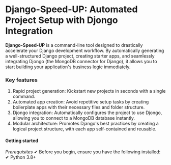 # Django-Speed-UP: Automated Project Setup with Djongo Integration
**Django-Speed-UP** is a command-line tool designed to drastically accelerate your Django development workflow. By automatically generating a well-structured Django project, creating starter apps, and seamlessly integrating Djongo (the MongoDB connector for Django), it allows you to start building your application's business logic immediately.
### Key features
1. Rapid project generation: Kickstart new projects in seconds with a single command.
2. Automated app creation: Avoid repetitive setup tasks by creating boilerplate apps with their necessary files and folder structure.
3. Djongo integration: Automatically configures the project to use Djongo, allowing you to connect to a MongoDB database instantly.
4. Modular architecture: Promotes Django's best practices by creating a logical project structure, with each app self-contained and reusable.
#### Getting started
*Prerequisites*
✔ Before you begin, ensure you have the following installed:<br>
✔ Python 3.8+
